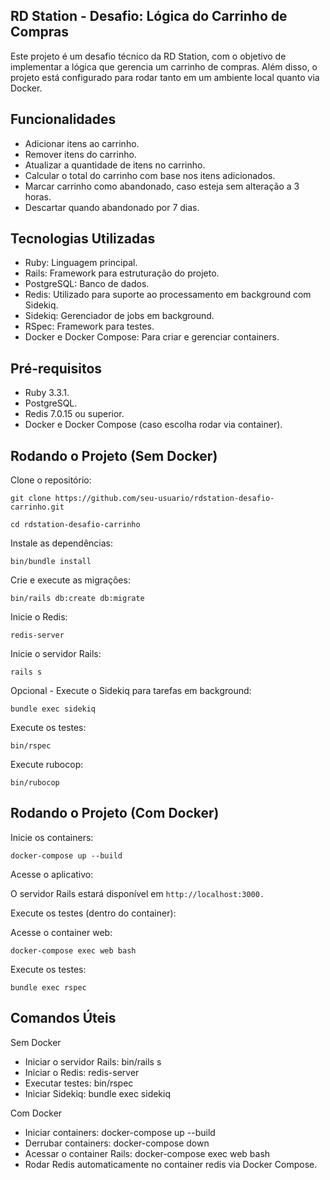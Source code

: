 **RD Station - Desafio: Lógica do Carrinho de Compras**
----------------------------------------------------------------------------------------------------------------------------------------------------------------------------------------

Este projeto é um desafio técnico da RD Station, com o objetivo de implementar a lógica que gerencia um carrinho de compras. Além disso, o projeto está configurado para rodar tanto em um ambiente local quanto via Docker.

Funcionalidades
----------------------------------------------------------------------------------------------------------------------------------------------------------------------------------------
- Adicionar itens ao carrinho.
- Remover itens do carrinho.
- Atualizar a quantidade de itens no carrinho.
- Calcular o total do carrinho com base nos itens adicionados.
- Marcar carrinho como abandonado, caso esteja sem alteração a 3 horas.
- Descartar quando abandonado por 7 dias.

Tecnologias Utilizadas
----------------------------------------------------------------------------------------------------------------------------------------------------------------------------------------

- Ruby: Linguagem principal.
- Rails: Framework para estruturação do projeto.
- PostgreSQL: Banco de dados.
- Redis: Utilizado para suporte ao processamento em background com Sidekiq.
- Sidekiq: Gerenciador de jobs em background.
- RSpec: Framework para testes.
- Docker e Docker Compose: Para criar e gerenciar containers.

Pré-requisitos
----------------------------------------------------------------------------------------------------------------------------------------------------------------------------------------

- Ruby 3.3.1.
- PostgreSQL.
- Redis 7.0.15 ou superior.
- Docker e Docker Compose (caso escolha rodar via container).

Rodando o Projeto (Sem Docker)
----------------------------------------------------------------------------------------------------------------------------------------------------------------------------------------

Clone o repositório:
```
git clone https://github.com/seu-usuario/rdstation-desafio-carrinho.git
```
```
cd rdstation-desafio-carrinho
```

Instale as dependências:
```
bin/bundle install
```

Crie e execute as migrações:
```
bin/rails db:create db:migrate
```
Inicie o Redis:
```
redis-server
```

Inicie o servidor Rails:
```
rails s
```
Opcional - Execute o Sidekiq para tarefas em background:
```
bundle exec sidekiq
```

Execute os testes:
```
bin/rspec
```

Execute rubocop:
```
bin/rubocop
```

Rodando o Projeto (Com Docker)
----------------------------------------------------------------------------------------------------------------------------------------------------------------------------------------

Inicie os containers:
```
docker-compose up --build
```

Acesse o aplicativo:

O servidor Rails estará disponível em ``http://localhost:3000.``

Execute os testes (dentro do container):

Acesse o container web:
```
docker-compose exec web bash
```

Execute os testes:
```
bundle exec rspec
```

Comandos Úteis
----------------------------------------------------------------------------------------------------------------------------------------------------------------------------------------

Sem Docker
- Iniciar o servidor Rails: bin/rails s
- Iniciar o Redis: redis-server
- Executar testes: bin/rspec
- Iniciar Sidekiq: bundle exec sidekiq

Com Docker
- Iniciar containers: docker-compose up --build
- Derrubar containers: docker-compose down
- Acessar o container Rails: docker-compose exec web bash
- Rodar Redis automaticamente no container redis via Docker Compose.

